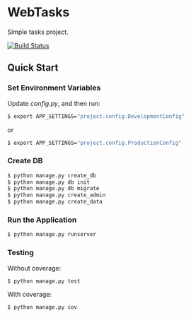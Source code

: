# WebTasks

Simple tasks project.

[![Build Status](https://travis-ci.org/realpython/flask-skeleton.svg?branch=master)](https://travis-ci.org/realpython/flask-skeleton)

## Quick Start

### Set Environment Variables

Update *config.py*, and then run:

```sh
$ export APP_SETTINGS="project.config.DevelopmentConfig"
```

or

```sh
$ export APP_SETTINGS="project.config.ProductionConfig"
```

### Create DB

```sh
$ python manage.py create_db
$ python manage.py db init
$ python manage.py db migrate
$ python manage.py create_admin
$ python manage.py create_data
```

### Run the Application

```sh
$ python manage.py runserver
```

### Testing

Without coverage:

```sh
$ python manage.py test
```

With coverage:

```sh
$ python manage.py cov
```
